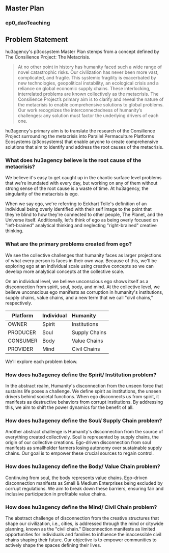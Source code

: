 ## Master Plan
### ep0_daoTeaching

## Problem Statement

hu3agency's p3cosystem Master Plan stemps from a concept defined by The Consilience Project: The Metacrisis.

> At no other point in history has humanity faced such a wide range of novel catastrophic risks. Our civilization has never been more vast, complicated, and fragile. This systemic fragility is exacerbated by new technologies, geopolitical instability, an ecological crisis and a reliance on global economic supply chains. These interlocking, interrelated problems are known collectively as the metacrisis. The Consilience Project’s primary aim is to clarify and reveal the nature of the metacrisis to enable comprehensive solutions to global problems. Our work recognizes the interconnectedness of humanity’s challenges: any solution must factor the underlying drivers of each one.

hu3agency's primary aim is to translate the research of the Consilience Project surrounding the metacrisis into Parallel Permaculture Platforms Ecosystems (p3cosystems) that enable anyone to create comprehensive solutions that aim to identify and address the root causes of the metacrisis. 

### What does hu3agency believe is the root cause of the metacrisis?

We believe it's easy to get caught up in the chaotic surface level problems that we're inundated with every day, but working on any of them without strong sense of the root cause is a waste of time. At hu3agency, the singularity of the metacrisis is ego. 

When we say ego, we're referring to Eckhart Tolle's definition of an individual being overly identified with their self image to the point that they're blind to how they're connected to other people, The Planet, and the Universe itself. Additionally, let's think of ego as being overly focused on "left-brained" analytical thinking and neglecting "right-brained" creative thinking.

### What are the primary problems created from ego?

We see the collective challenges that humanity faces as larger projections of what every person is faces in their own way. Because of this, we'll be exploring ego at an individual scale using creative concepts so we can develop more analytical concepts at the collective scale.

On an individual level, we believe unconscious ego shows itself as a disconnection from spirit, soul, body, and mind. At the collective level, we believe unconscious ego manifests as corruption in humanity's institutions, supply chains, value chains, and a new term that we call "civil chains," respectively.

Platform | Individual | Humanity  
--- | --- | :--- 
OWNER      | Spirit | Institutions 
PRODUCER   | Soul   | Supply Chains 
CONSUMER   | Body   | Value Chains 
PROVIDER   | Mind   | Civil Chains 

We'll explore each problem below.

### How does hu3agency define the Spirit/ Institution problem?

In the abstract realm, Humanity's disconnection from the unseen force that sustains life poses a challenge. We define spirit as institutions, the unseen drivers behind societal functions. When ego disconnects us from spirit, it manifests as destructive behaviors from corrupt institutions. By addressing this, we aim to shift the power dynamics for the benefit of all.

### How does hu3agency define the Soul/ Supply Chain problem?

Another abstract challenge is Humanity's disconnection from the source of everything created collectively. Soul is represented by supply chains, the origin of our collective creations. Ego-driven disconnection from soul manifests as smallholder farmers losing autonomy over sustainable supply chains. Our goal is to empower these crucial sources to regain control.

### How does hu3agency define the Body/ Value Chain problem?

Continuing from soul, the body represents value chains. Ego-driven disconnection manifests as Small & Medium Enterprises being excluded by corrupt regulations. We aim to break down these barriers, ensuring fair and inclusive participation in profitable value chains.

### How does hu3agency define the Mind/ Civil Chain problem?

The abstract challenge of disconnection from the creative structures that shape our civilization, i.e., cities, is addressed through the mind or citywide planning, known as the "civil chain." Disconnection manifests as limited opportunities for individuals and families to influence the inaccessible civil chains shaping their future. Our objective is to empower communities to actively shape the spaces defining their lives.
